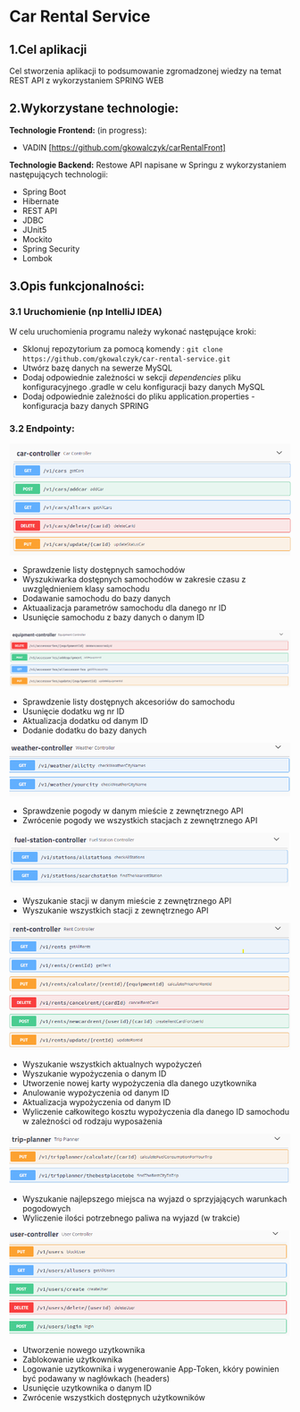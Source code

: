 #                              Car Rental Service 


## 1.Cel aplikacji

Cel stworzenia aplikacji to podsumowanie zgromadzonej wiedzy na temat REST API z wykorzystaniem SPRING WEB

## 2.Wykorzystane technologie:

 **Technologie Frontend:** (in progress):
- VADIN
[https://github.com/gkowalczyk/carRentalFront]

**Technologie Backend:**
Restowe API napisane w Springu z wykorzystaniem następujących technologii:
- Spring Boot 
- Hibernate
- REST API
- JDBC
- JUnit5
- Mockito
- Spring Security
- Lombok

## 3.Opis funkcjonalności:

 ### 3.1 Uruchomienie (np IntelliJ IDEA) 

 W celu uruchomienia programu należy wykonać następujące kroki: 

- Sklonuj repozytorium za pomocą komendy : 
`git clone https://github.com/gkowalczyk/car-rental-service.git`
- Utwórz bazę danych na sewerze MySQL
- Dodaj odpowiednie zależności w sekcji *dependencies* pliku konfiguracyjnego .gradle w celu konfiguracji bazy danych MySQL
- Dodaj odpowiednie zależności do pliku application.properties - konfiguracja bazy danych SPRING

### 3.2 Endpointy: 

![alt text for image](https://github.com/gkowalczyk/car-rental-service/blob/main/src/main/resources/car-controller.bmp)
- Sprawdzenie listy dostępnych samochodów 
- Wyszukiwarka dostępnych samochodów w zakresie czasu z uwzględnieniem klasy samochodu
- Dodawanie samochodu do bazy danych
- Aktuaalizacja parametrów samochodu dla danego nr ID
- Usunięcie samochodu z bazy danych o danym ID

![alt text for image](https://github.com/gkowalczyk/car-rental-service/blob/main/src/main/resources/equipment-controller.png)
- Sprawdzenie listy dostępnych akcesoriów do samochodu
- Usunięcie dodatku wg nr ID
- Aktualizacja dodatku od danym ID
- Dodanie dodatku do bazy danych

![alt text for image](https://github.com/gkowalczyk/car-rental-service/blob/main/src/main/resources/weather-controller.png)
- Sprawdzenie pogody w danym mieście z zewnętrznego API 
- Zwrócenie pogody we wszystkich stacjach z zewnętrznego API

![alt text for image](https://github.com/gkowalczyk/car-rental-service/blob/main/src/main/resources/fuel-station-controller.png)
- Wyszukanie stacji w danym mieście z zewnętrznego API
- Wyszukanie wszystkich stacji z  zewnętrznego API

![alt text for image](https://github.com/gkowalczyk/car-rental-service/blob/main/src/main/resources/rent-controller.png)
- Wyszukanie wszystkich aktualnych wypożyczeń
- Wyszukanie wypożyczenia o danym ID
- Utworzenie nowej karty wypożyczenia dla danego uzytkownika
- Anulowanie wypożyczenia od danym ID
- Aktualizacja wypożyczenia od danym ID
- Wyliczenie całkowitego kosztu wypożyczenia dla danego ID samochodu w zależności od rodzaju wyposażenia 

![alt text for image](https://github.com/gkowalczyk/car-rental-service/blob/main/src/main/resources/trip-controller.png)
- Wyszukanie najlepszego miejsca na wyjazd o sprzyjających warunkach pogodowych
- Wyliczenie ilości potrzebnego paliwa na wyjazd (w trakcie)

![alt text for image](https://github.com/gkowalczyk/car-rental-service/blob/main/src/main/resources/user-controller.png)
- Utworzenie nowego uzytkownika
- Zablokowanie użytkownika
- Logowanie uzytkownika i wygenerowanie App-Token, kkóry powinien być podawany  w nagłówkach (headers)
- Usunięcie uzytkownika o danym ID
- Zwrócenie wszystkich dostępnych użytkowników







